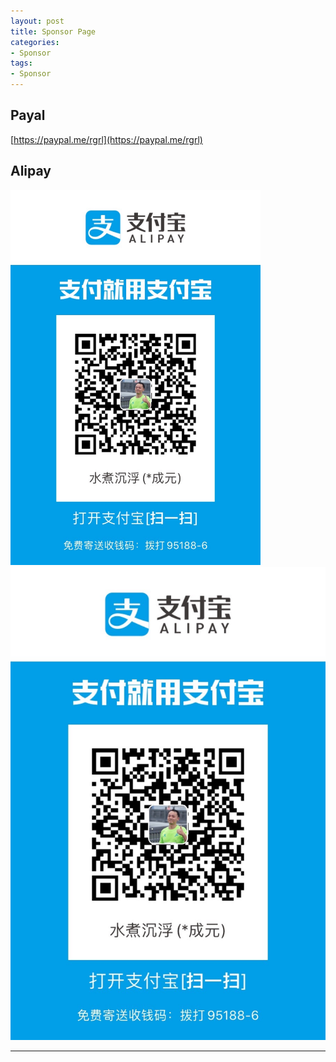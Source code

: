 ```yaml
---
layout: post
title: Sponsor Page
categories:
- Sponsor
tags:
- Sponsor
---
```


     
	 
## Payal
[https://paypal.me/rgrl](https://paypal.me/rgrl)
## Alipay
<img src="/media/pic/alipay_collect.jpg" width=400px alt=
"">
![](/media/pic/alipay_collect.jpg)


----
